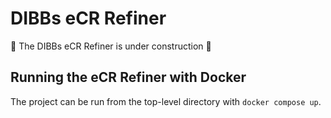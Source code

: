 # DIBBs eCR Refiner

🚧 The DIBBs eCR Refiner is under construction 🚧

## Running the eCR Refiner with Docker

The project can be run from the top-level directory with `docker compose up`.
